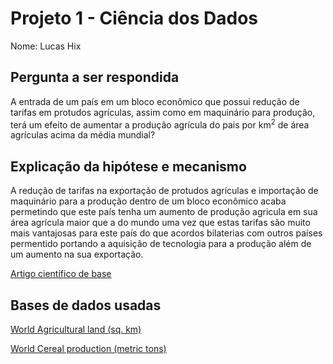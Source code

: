 # Projeto 1 - Ciência dos Dados

Nome: Lucas Hix

## Pergunta a ser respondida

A entrada de um país em um bloco econômico que possui redução de tarifas em protudos agrículas,
assim como em maquinário para produção, terá um efeito de aumentar a produção agrícula do pais por km<sup>2</sup> de área agrículas
acima da média mundial?

## Explicação da hipótese e mecanismo

A redução de tarifas na exportação de protudos agrículas e importação de maquinário para a produção dentro de um bloco econômico acaba
permetindo que este país tenha um aumento de produção agricula em sua área agrícula maior que a do mundo uma vez que estas tarifas são
muito mais vantajosas para este país do que acordos bilaterias com outros países permentido portando a aquisição de tecnologia para a
produção além de um aumento na sua exportação.

[Artigo científico de base](https://www.questia.com/library/journal/1G1-65379114/potential-gains-from-reducing-trade-barriers-in-manufacturing)

## Bases de dados usadas

[World Agricultural land (sq. km)](https://data.worldbank.org/indicator/AG.LND.AGRI.K2) <p>
[World Cereal production (metric tons)](https://data.worldbank.org/indicator/AG.PRD.CREL.MT)
